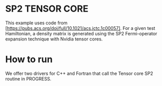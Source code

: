 SP2 TENSOR CORE
======================


This example uses code from [https://pubs.acs.org/doi/full/10.1021/acs.jctc.1c00057]. 
For a given test Hamiltonian, a density matrix is generated using the SP2 Fermi-operator expansion 
technique with Nvidia tensor cores.


# How to run

We offer two drivers for C++ and Fortran that call the Tensor core SP2 routine in PROGRESS.
